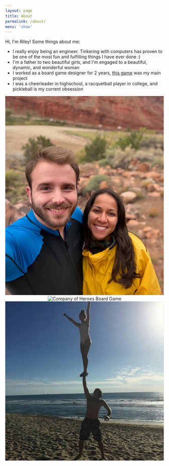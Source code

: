 ```yaml
---
layout: page
title: About
permalink: /about/
menu: 'show'
---
```


Hi, I'm Riley! Some things about me:

- I really enjoy being an engineer. Tinkering with computers has proven to be one of the most fun and fulfilling things I have ever done :)
- I'm a father to two beautiful girls, and I'm engaged to a beautiful, dynamic, and wonderful woman
- I worked as a board game designer for 2 years, [this game](https://www.kickstarter.com/projects/badcrow/company-of-heroes-board-game) was my main project
- I was a cheerleader in highschool, a racquetball player in college, and pickleball is my current obsession

<div style="text-align: center;">
  <img src="/static/alternate_profile.jpg" alt="Profile Picture">
  <img src="/static/board_game_shot.jpg" alt="Company of Heroes Board Game">
  <img src="/static/cheerleading_shot.jpg" alt="Cheerleading">
</div>